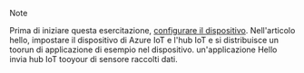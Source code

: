 > [!NOTE]
> Prima di iniziare questa esercitazione, [configurare il dispositivo](../articles/iot-hub/iot-hub-raspberry-pi-kit-node-get-started.md). Nell'articolo hello, impostare il dispositivo di Azure IoT e l'hub IoT e si distribuisce un toorun di applicazione di esempio nel dispositivo. un'applicazione Hello invia hub IoT tooyour di sensore raccolti dati.
